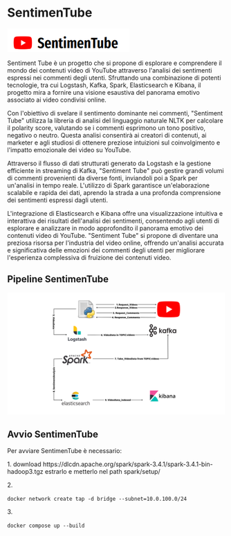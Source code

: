 <h1> SentimenTube </h1>
<img src="images/logo.png"/> 
<br>
<p> Sentiment Tube è un progetto che si propone di esplorare e comprendere il mondo dei contenuti video di YouTube attraverso l'analisi dei sentimenti espressi nei commenti degli utenti. Sfruttando una combinazione di potenti tecnologie, tra cui Logstash, Kafka, Spark, Elasticsearch e Kibana, il progetto mira a fornire una visione esaustiva del panorama emotivo associato ai video condivisi online.

Con l'obiettivo di svelare il sentimento dominante nei commenti, "Sentiment Tube" utilizza la libreria di analisi del linguaggio naturale NLTK per calcolare il polarity score, valutando se i commenti esprimono un tono positivo, negativo o neutro. Questa analisi consentirà ai creatori di contenuti, ai marketer e agli studiosi di ottenere preziose intuizioni sul coinvolgimento e l'impatto emozionale dei video su YouTube.

Attraverso il flusso di dati strutturati generato da Logstash e la gestione efficiente in streaming di Kafka, "Sentiment Tube" può gestire grandi volumi di commenti provenienti da diverse fonti, inviandoli poi a Spark per un'analisi in tempo reale. L'utilizzo di Spark garantisce un'elaborazione scalabile e rapida dei dati, aprendo la strada a una profonda comprensione dei sentimenti espressi dagli utenti.

L'integrazione di Elasticsearch e Kibana offre una visualizzazione intuitiva e interattiva dei risultati dell'analisi dei sentimenti, consentendo agli utenti di esplorare e analizzare in modo approfondito il panorama emotivo dei contenuti video di YouTube. "Sentiment Tube" si propone di diventare una preziosa risorsa per l'industria del video online, offrendo un'analisi accurata e significativa delle emozioni dei commenti degli utenti per migliorare l'esperienza complessiva di fruizione dei contenuti video. 
</p>

<h2> Pipeline SentimenTube </h2>
<p>
    <img src="images/p4.png"/> 
</p>

<h2> Avvio SentimenTube </h2>
<p> Per avviare SentimenTube è necessario: 
<p> 1. download  https://dlcdn.apache.org/spark/spark-3.4.1/spark-3.4.1-bin-hadoop3.tgz estrarlo e metterlo nel path spark/setup/ </p>
<p>
 2. 
 
 ```docker network create tap -d bridge --subnet=10.0.100.0/24```
</p>
<p> 
3. 

```docker compose up --build``` </p>


</p>